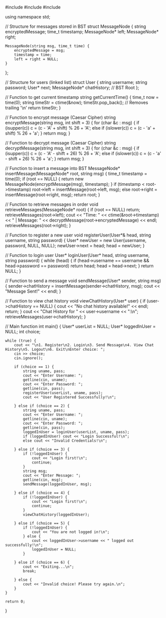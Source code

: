 #include <iostream>
#include <string>
#include <ctime>

using namespace std;

// Structure for messages stored in BST
struct MessageNode {
    string encryptedMessage;
    time_t timestamp;
    MessageNode* left;
    MessageNode* right;

    MessageNode(string msg, time_t time) {
        encryptedMessage = msg;
        timestamp = time;
        left = right = NULL;
    }
};

// Structure for users (linked list)
struct User {
    string username;
    string password;
    User* next;
    MessageNode* chatHistory; // BST Root
};

// Function to get current timestamp
string getCurrentTime() {
    time_t now = time(0);
    string timeStr = ctime(&now);
    timeStr.pop_back(); // Removes trailing '\n'
    return timeStr;
}

// Function to encrypt message (Caesar Cipher)
string encryptMessage(string msg, int shift = 3) {
    for (char &c : msg) {
        if (isupper(c))
            c = (c - 'A' + shift) % 26 + 'A';
        else if (islower(c))
            c = (c - 'a' + shift) % 26 + 'a';
    }
    return msg;
}

// Function to decrypt message (Caesar Cipher)
string decryptMessage(string msg, int shift = 3) {
    for (char &c : msg) {
        if (isupper(c))
            c = (c - 'A' - shift + 26) % 26 + 'A';
        else if (islower(c))
            c = (c - 'a' - shift + 26) % 26 + 'a';
    }
    return msg;
}

// Function to insert a message into BST
MessageNode* insertMessage(MessageNode* root, string msg) {
    time_t timestamp = time(0);
    if (root == NULL) {
        return new MessageNode(encryptMessage(msg), timestamp);
    }
    if (timestamp < root->timestamp)
        root->left = insertMessage(root->left, msg);
    else
        root->right = insertMessage(root->right, msg);
    return root;
}

// Function to retrieve messages in order
void retrieveMessages(MessageNode* root) {
    if (root == NULL) return;
    retrieveMessages(root->left);
    cout << "Time: " << ctime(&root->timestamp) << " | Message: " << decryptMessage(root->encryptedMessage) << endl;
    retrieveMessages(root->right);
}

// Function to register a new user
void registerUser(User*& head, string username, string password) {
    User* newUser = new User{username, password, NULL, NULL};
    newUser->next = head;
    head = newUser;
}

// Function to login user
User* loginUser(User* head, string username, string password) {
    while (head) {
        if (head->username == username && head->password == password)
            return head;
        head = head->next;
    }
    return NULL;
}

// Function to send a message
void sendMessage(User* sender, string msg) {
    sender->chatHistory = insertMessage(sender->chatHistory, msg);
    cout << "Message Sent!" << endl;
}

// Function to view chat history
void viewChatHistory(User* user) {
    if (user->chatHistory == NULL) {
        cout << "No chat history available!" << endl;
        return;
    }
    cout << "Chat History for " << user->username << ":\n";
    retrieveMessages(user->chatHistory);
}

// Main function
int main() {
    User* userList = NULL;
    User* loggedInUser = NULL;
    int choice;

    while (true) {
        cout << "\n1. Register\n2. Login\n3. Send Message\n4. View Chat History\n5. Logout\n6. Exit\nEnter choice: ";
        cin >> choice;
        cin.ignore();

        if (choice == 1) {
            string uname, pass;
            cout << "Enter Username: ";
            getline(cin, uname);
            cout << "Enter Password: ";
            getline(cin, pass);
            registerUser(userList, uname, pass);
            cout << "User Registered Successfully!\n";

        } else if (choice == 2) {
            string uname, pass;
            cout << "Enter Username: ";
            getline(cin, uname);
            cout << "Enter Password: ";
            getline(cin, pass);
            loggedInUser = loginUser(userList, uname, pass);
            if (loggedInUser) cout << "Login Successful!\n";
            else cout << "Invalid Credentials!\n";

        } else if (choice == 3) {
            if (!loggedInUser) {
                cout << "Login first!\n";
                continue;
            }
            string msg;
            cout << "Enter Message: ";
            getline(cin, msg);
            sendMessage(loggedInUser, msg);

        } else if (choice == 4) {
            if (!loggedInUser) {
                cout << "Login first!\n";
                continue;
            }
            viewChatHistory(loggedInUser);

        } else if (choice == 5) {
            if (!loggedInUser) {
                cout << "You are not logged in!\n";
            } else {
                cout << loggedInUser->username << " logged out successfully!\n";
                loggedInUser = NULL;
            }

        } else if (choice == 6) {
            cout << "Exiting...\n";
            break;

        } else {
            cout << "Invalid choice! Please try again.\n";
        }
    }

    return 0;
}
